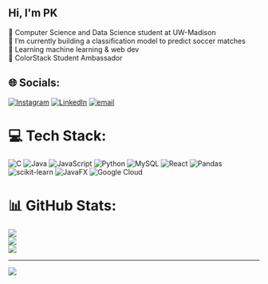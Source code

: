 ## Hi, I'm PK

💬 Computer Science and Data Science student at UW-Madison<br/>
🔭 I’m currently building a classification model to predict soccer matches<br/>
🚀 Learning machine learning & web dev<br/>
🎉 ColorStack Student Ambassador<br/>

## 🌐 Socials:
[![Instagram](https://img.shields.io/badge/Instagram-%23E4405F.svg?logo=Instagram&logoColor=white)](https://instagram.com/p.krinkam) [![LinkedIn](https://img.shields.io/badge/LinkedIn-%230077B5.svg?logo=linkedin&logoColor=white)](https://linkedin.com/in/plangkat-rinkam) [![email](https://img.shields.io/badge/Email-D14836?logo=gmail&logoColor=white)](mailto:pkrinkam@gmail.com) 

# 💻 Tech Stack:
![C](https://img.shields.io/badge/c-%2300599C.svg?style=for-the-badge&logo=c&logoColor=white) ![Java](https://img.shields.io/badge/java-%23ED8B00.svg?style=for-the-badge&logo=openjdk&logoColor=white) ![JavaScript](https://img.shields.io/badge/javascript-%23323330.svg?style=for-the-badge&logo=javascript&logoColor=%23F7DF1E) ![Python](https://img.shields.io/badge/python-3670A0?style=for-the-badge&logo=python&logoColor=ffdd54) ![MySQL](https://img.shields.io/badge/mysql-4479A1.svg?style=for-the-badge&logo=mysql&logoColor=white) ![React](https://img.shields.io/badge/react-%2320232a.svg?style=for-the-badge&logo=react&logoColor=%2361DAFB) ![Pandas](https://img.shields.io/badge/pandas-%23150458.svg?style=for-the-badge&logo=pandas&logoColor=white) ![scikit-learn](https://img.shields.io/badge/scikit--learn-%23F7931E.svg?style=for-the-badge&logo=scikit-learn&logoColor=white) ![JavaFX](https://img.shields.io/badge/javafx-%23FF0000.svg?style=for-the-badge&logo=javafx&logoColor=white) ![Google Cloud](https://img.shields.io/badge/GoogleCloud-%234285F4.svg?style=for-the-badge&logo=google-cloud&logoColor=white)
# 📊 GitHub Stats:
![](https://github-readme-stats.vercel.app/api?username=pkcoder77&theme=dark&hide_border=false&include_all_commits=false&count_private=false)<br/>
![](https://nirzak-streak-stats.vercel.app/?user=pkcoder77&theme=dark&hide_border=false)<br/>
![](https://github-readme-stats.vercel.app/api/top-langs/?username=pkcoder77&theme=dark&hide_border=false&include_all_commits=false&count_private=false&layout=compact)

---
[![](https://visitcount.itsvg.in/api?id=pkcoder77&icon=0&color=0)](https://visitcount.itsvg.in)

<!-- Proudly created with GPRM ( https://gprm.itsvg.in ) -->
